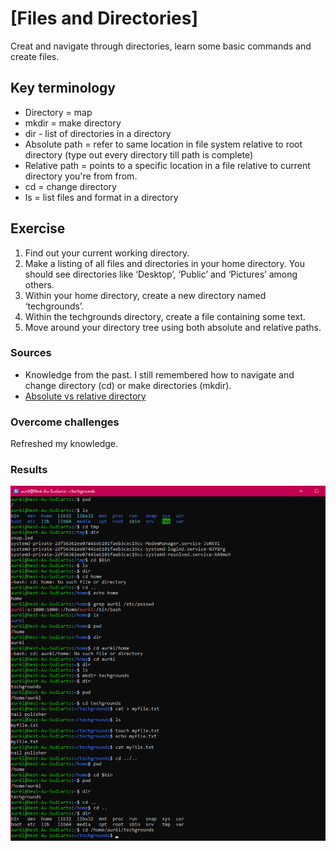 # [Files and Directories]
Creat and navigate through directories, learn some basic commands and create files. 

## Key terminology
- Directory = map
- mkdir = make directory
- dir - list of directories in a directory
- Absolute path = refer to same location in file system relative to root directory (type out every directory till path is complete)
- Relative path = points to a specific location in a file relative to current directory you're from from.
- cd = change directory
- ls = list files and format in a directory

## Exercise
1. Find out your current working directory.
2. Make a listing of all files and directories in your home directory. You should see directories like ‘Desktop’, ‘Public’ and ‘Pictures’ among others.
3. Within your home directory, create a new directory named ‘techgrounds’.
4. Within the techgrounds directory, create a file containing some text.
5. Move around your directory tree using both absolute and relative paths.

### Sources
- Knowledge from the past. I still remembered how to navigate and change directory (cd) or make directories (mkdir).
- [Absolute vs relative directory](http://www.differencebetween.net/technology/difference-between-absolute-and-relative-path/#:~:text=In%20simple%20words%2C%20an%20absolute,directory%20you%20are%20working%20on.)

### Overcome challenges
Refreshed my knowledge.

### Results
![Screenshot ](../00_includes/02-LIN.png)
